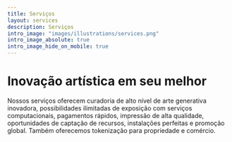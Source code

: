```yaml
---
title: Serviços
layout: services
description: Serviços
intro_image: "images/illustrations/services.png"
intro_image_absolute: true
intro_image_hide_on_mobile: true
---
```


# Inovação artística em seu melhor

Nossos serviços oferecem curadoria de alto nível de arte generativa inovadora, possibilidades ilimitadas de exposição com serviços computacionais, pagamentos rápidos, impressão de alta qualidade, oportunidades de captação de recursos, instalações perfeitas e promoção global. Também oferecemos tokenização para propriedade e comércio.
